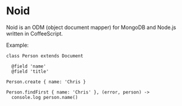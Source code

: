 Noid
====

Noid is an ODM (object document mapper) for MongoDB and Node.js written in CoffeeScript.

Example:

    class Person extends Document

      @field 'name'
      @field 'title'

    Person.create { name: 'Chris }

    Person.findFirst { name: 'Chris' }, (error, person) ->
      console.log person.name()
